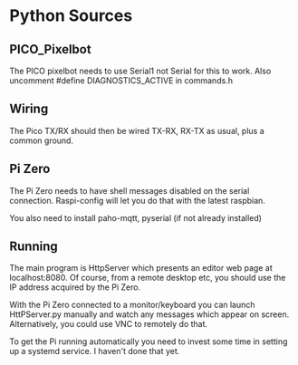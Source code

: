 # Python Sources #

## PICO_Pixelbot

The PICO pixelbot needs to use Serial1 not Serial for this to work. Also uncomment #define DIAGNOSTICS_ACTIVE  in commands.h

## Wiring

The Pico TX/RX should then be wired TX-RX, RX-TX as usual, plus a common ground.

## Pi Zero

The Pi Zero needs to have shell messages disabled on the serial connection. Raspi-config will let you do that with the latest raspbian.

You also need to install paho-mqtt, pyserial (if not already installed)

## Running

The main program is HttpServer which presents an editor web page at localhost:8080. Of course, from a remote desktop etc, you should use the IP address acquired by the Pi Zero.

With the Pi Zero connected to a monitor/keyboard you can launch HttPServer.py manually and watch any messages which appear on screen. Alternatively, you could use VNC to remotely do that.

To get the Pi running automatically you need to invest some time in setting up a systemd service. I haven't done that yet.

